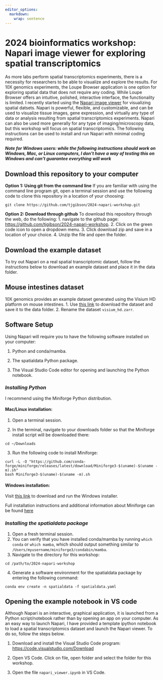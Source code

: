 ```yaml
---
editor_options: 
  markdown: 
    wrap: sentence
---
```


# 2024 bioinformatics workshop: Napari image viewer for exploring spatial transcriptomics

As more labs perform spatial transcriptomics experiments, there is a necessity for researchers to be able to visualize and explore the results.
For 10X genomics experiments, the Loupe Browser application is one option for exploring spatial data that does not require any coding.
While Loupe Browser offers an intuitive, polished, interactive interface, the functionality is limited.
I recently started using the [Napari image viewer](https://napari.org/stable/) for visualizing spatial datsets.
Napari is powerful, flexible, and customizable, and can be used to visualize tissue images, gene expression, and virtually any type of data or analysis resulting from spatial transcriptomics experiments.
Napari can also be used more generally for any type of imaging/microscopy data, but this workshop will focus on spatial transcriptomics.
The following instructions can be used to install and run Napari with minimal coding required.

***Note for Windows users: while the following instructions should work on Windows, Mac, or Linux computers, I don't have a way of testing this on Windows and can't guarantee everything will work***

## Download this repository to your computer

**Option 1: Using git from the command line** If you are familiar with using the command line program git, open a terminal session and use the following code to clone this repository in a location of your choosing:

```         
git clone https://github.com/tjgibson/2024-napari-workshop.git
```

**Option 2: Download through github** To download this repository through the web, do the following: 1.
navigate to the github page: <https://github.com/tjgibson/2024-napari-workshop>.
2.
Click on the green code icon to open a dropdown menu.
3.
Click download zip and save in a location of your choice.
4.
Unzip the file and open the folder.

## Download the example dataset

To try out Napari on a real spatial transcriptomic dataset, follow the instructions below to download an example dataset and place it in the data folder.

## Mouse intestines dataset

10X genomics provides an example dataset generated using the Visium HD platform on mouse intestines.
1.
Use [this link](https://s3.embl.de/spatialdata/spatialdata-sandbox/visium_hd_3.0.0_io.zip) to download the dataset and save it to the data folder.
2.
Rename the dataset `visium_hd.zarr`.

## Software Setup

Using Napari will require you to have the following software installed on your computer:

1.  Python and conda/mamba.

2.  The spatialdata Python package.

3.  The Visual Studio Code editor for opening and launching the Python notebook.

### *Installing Python*

I recommend using the Miniforge Python distribution.

#### Mac/Linux installation:

1.  Open a terminal session.

2.  In the terminal, navigate to your downloads folder so that the Miniforge install script will be downloaded there:

```         
cd ~/Downloads
```

3.  Run the following code to install Miniforge:

```         
curl -L -O "https://github.com/conda-forge/miniforge/releases/latest/download/Miniforge3-$(uname)-$(uname -m).sh"
bash Miniforge3-$(uname)-$(uname -m).sh
```

#### Windows installation:

Visit [this link](https://github.com/conda-forge/miniforge) to download and run the Windows installer.

Full installation instructions and additional information about Miniforge can be found [here](https://github.com/conda-forge/miniforge)

### *Installing the spatialdata package*

1.  Open a fresh terminal session.
2.  You can verify that you have installed conda/mamba by running `which conda` or `which mamba`, which should output something similar to `/Users/myusername/miniforge3/condabin/mamba`.
3.  Navigate to the directory for this workshop:

```         
cd /path/to/2024-napari-workshop
```

4.  Generate a software environment for the spatialdata package by entering the following command:

```         
conda env create -n spatialdata -f spatialdata.yaml
```

## Opening the example notebook in VS code

Although Napari is an interactive, graphical application, it is launched from a Python script/notebook rather than by opening an app on your computer.
As an easy way to launch Napari, I have provided a template ipython notebook to load a spatial transcriptomics dataset and launch the Napari viewer.
To do so, follow the steps below.

1.  Download and install the Visual Studio Code program: <https://code.visualstudio.com/Download>

2.  Open VS Code.
    Click on file, open folder and select the folder for this workshop.

3.  Open the file `napari_viewer.ipynb` in VS Code.
